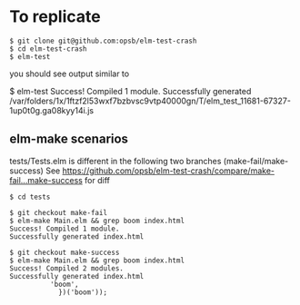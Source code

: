 # To replicate

```
$ git clone git@github.com:opsb/elm-test-crash
$ cd elm-test-crash
$ elm-test
```

you should see output similar to

$ elm-test
Success! Compiled 1 module.
Successfully generated /var/folders/1x/1ftzf2l53wxf7bzbvsc9vtp40000gn/T/elm_test_11681-67327-1up0t0g.ga08kyy14i.js


## elm-make scenarios
tests/Tests.elm is different in the following two branches (make-fail/make-success)
See https://github.com/opsb/elm-test-crash/compare/make-fail...make-success for diff
```
$ cd tests

$ git checkout make-fail
$ elm-make Main.elm && grep boom index.html
Success! Compiled 1 module.
Successfully generated index.html

$ git checkout make-success
$ elm-make Main.elm && grep boom index.html
Success! Compiled 2 modules.
Successfully generated index.html
          'boom',
            })('boom'));
```
